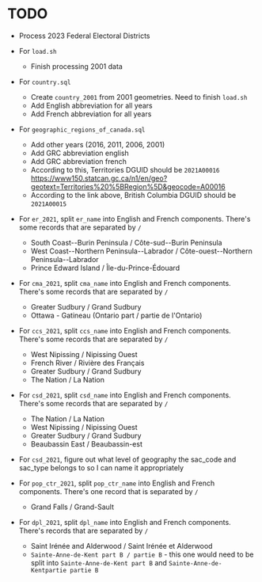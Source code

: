 # TODO
- Process 2023 Federal Electoral Districts
- For `load.sh`
  - Finish processing 2001 data

- For `country.sql`
  - Create `country_2001` from 2001 geometries. Need to finish `load.sh`
  - Add English abbreviation for all years
  - Add French abbreviation for all years

- For `geographic_regions_of_canada.sql`
  - Add other years (2016, 2011, 2006, 2001) 
  - Add GRC abbreviation english
  - Add GRC abbreviation french
  - According to this, Territories DGUID should be `2021A00016` https://www150.statcan.gc.ca/n1/en/geo?geotext=Territories%20%5BRegion%5D&geocode=A00016
  - According to the link above, British Columbia DGUID should be `2021A00015`
 
- For `er_2021`, split `er_name` into English and French components. There's some records that are separated by `/`
  - South Coast--Burin Peninsula / Côte-sud--Burin Peninsula
  - West Coast--Northern Peninsula--Labrador / Côte-ouest--Northern Peninsula--Labrador
  - Prince Edward Island / Île-du-Prince-Édouard

- For `cma_2021`, split `cma_name` into English and French components. There's some records that are separated by `/`
  - Greater Sudbury / Grand Sudbury
  - Ottawa - Gatineau (Ontario part / partie de l'Ontario)
  
- For `ccs_2021`, split `ccs_name` into English and French components. There's some records that are separated by `/`
  - West Nipissing / Nipissing Ouest
  - French River / Rivière des Français
  - Greater Sudbury / Grand Sudbury
  - The Nation / La Nation
  
- For `csd_2021`, split `csd_name` into English and French components. There's some records that are separated by `/`
   - The Nation / La Nation
   - West Nipissing / Nipissing Ouest
   - Greater Sudbury / Grand Sudbury
   - Beaubassin East / Beaubassin-est
   
- For `csd_2021`, figure out what level of geography the sac_code and sac_type belongs to so I can name it appropriately

- For `pop_ctr_2021`, split `pop_ctr_name` into English and French components. There's one record that is separated by `/`
    - Grand Falls / Grand-Sault
    
- For `dpl_2021`, split `dpl_name` into English and French components. There's records that are separated by `/`
    - Saint Irénée and Alderwood / Saint Irénée et Alderwood
    - `Sainte-Anne-de-Kent part B / partie B` - this one would need to be split into `Sainte-Anne-de-Kent part B` and  `Sainte-Anne-de-Kentpartie partie B`
